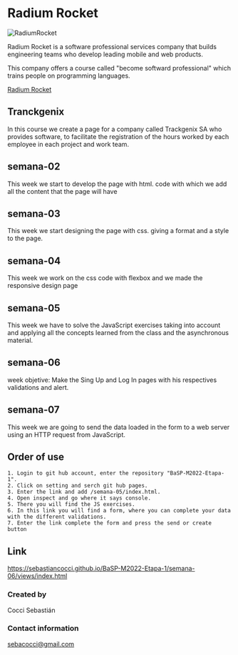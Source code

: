 # Radium Rocket
![RadiumRocket](https://media-exp1.licdn.com/dms/image/C4D1BAQF0huduinHBaQ/company-background_10000/0/1644595154041?e=2147483647&v=beta&t=QWei-uBhy9vvUL8u3eYHpe-ZwCq1rJCj_8EDcbw67jA)

 Radium Rocket is a software professional services company that builds engineering teams who develop leading mobile and web products.

This company offers a course called "become softward professional" which trains people on programming languages.

[Radium Rocket](https://radiumrocket.com/ "Radium Rocket")

## Tranckgenix
In this course we create a page for a company called Trackgenix SA who provides software, to facilitate the registration of the hours worked by each employee in each project and work team.

## semana-02
This week we start to develop the page with html. code with which we add all the content that the page will have
## semana-03
This week we start designing the page with css. giving a format and a style to the page.
## semana-04
This week we work on the css code with flexbox and we made the responsive design page
## semana-05
This week we have to solve the JavaScript exercises taking into account and applying all the concepts learned 
from the class and the asynchronous material.
## semana-06
week objetive: Make the Sing Up and Log In pages with his respectives validations and alert.
## semana-07
This week we are going to send the data loaded in the form to a web server 
using an HTTP request from JavaScript.

## Order of use
```
1. Login to git hub account, enter the repository "BaSP-M2022-Etapa-1". 
2. Click on setting and serch git hub pages.
3. Enter the link and add /semana-05/index.html.
4. Open inspect and go where it says console.
5. There you will find the JS exercises.
6. In this link you will find a form, where you can complete your data with the different validations.
7. Enter the link complete the form and press the send or create button

```
## Link
https://sebastiancocci.github.io/BaSP-M2022-Etapa-1/semana-06/views/index.html

### Created by 
Cocci Sebastián
### Contact information
sebacocci@gmail.com
